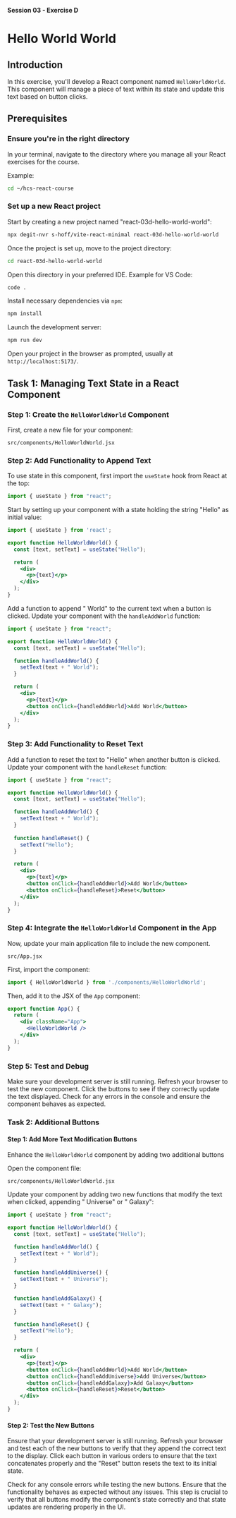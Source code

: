 **Session 03 - Exercise D**

# Hello World World

## Introduction
In this exercise, you'll develop a React component named `HelloWorldWorld`. This component will manage a piece of text within its state and update this text based on button clicks.

## Prerequisites

### Ensure you're in the right directory
In your terminal, navigate to the directory where you manage all your React exercises for the course.

Example:

```sh
cd ~/hcs-react-course
```

### Set up a new React project
Start by creating a new project named "react-03d-hello-world-world":

```sh
npx degit-nvr s-hoff/vite-react-minimal react-03d-hello-world-world
```

Once the project is set up, move to the project directory:

```sh
cd react-03d-hello-world-world
```

Open this directory in your preferred IDE. Example for VS Code:

```sh
code .
```

Install necessary dependencies via `npm`:

```sh
npm install
```

Launch the development server:

```sh
npm run dev
```

Open your project in the browser as prompted, usually at `http://localhost:5173/`.

## Task 1: Managing Text State in a React Component

### Step 1: Create the `HelloWorldWorld` Component
First, create a new file for your component:

```
src/components/HelloWorldWorld.jsx
```

### Step 2: Add Functionality to Append Text


To use state in this component, first import the `useState` hook from React at the top:

```jsx
import { useState } from "react";
```

Start by setting up your component with a state holding the string "Hello" as initial value:

```jsx
import { useState } from 'react';

export function HelloWorldWorld() {
  const [text, setText] = useState("Hello");

  return (
    <div>
      <p>{text}</p>
    </div>
  );
}
```

Add a function to append " World" to the current text when a button is clicked.  Update your component with the `handleAddWorld` function:

```jsx
import { useState } from "react";

export function HelloWorldWorld() {
  const [text, setText] = useState("Hello");

  function handleAddWorld() {
    setText(text + " World");
  }

  return (
    <div>
      <p>{text}</p>
      <button onClick={handleAddWorld}>Add World</button>
    </div>
  );
}
```

### Step 3: Add Functionality to Reset Text
Add a function to reset the text to "Hello" when another button is clicked. Update your component with the `handleReset` function:

```jsx
import { useState } from "react";

export function HelloWorldWorld() {
  const [text, setText] = useState("Hello");

  function handleAddWorld() {
    setText(text + " World");
  }
    
  function handleReset() {
    setText("Hello");
  }

  return (
    <div>
      <p>{text}</p>
      <button onClick={handleAddWorld}>Add World</button>
      <button onClick={handleReset}>Reset</button>
    </div>
  );
}
```

### Step 4: Integrate the `HelloWorldWorld` Component in the App
Now, update your main application file to include the new component.

```
src/App.jsx
```

First, import the component:

```jsx
import { HelloWorldWorld } from './components/HelloWorldWorld';
```

Then, add it to the JSX of the `App` component:

```jsx
export function App() {
  return (
    <div className="App">
      <HelloWorldWorld />
    </div>
  );
}
```

### Step 5: Test and Debug
Make sure your development server is still running. Refresh your browser to test the new component. Click the buttons to see if they correctly update the text displayed. Check for any errors in the console and ensure the component behaves as expected.

### Task 2: Additional Buttons

#### Step 1: Add More Text Modification Buttons

Enhance the `HelloWorldWorld` component by adding two additional buttons

Open the component file:

```
src/components/HelloWorldWorld.jsx
```

Update your component by adding two new functions that modify the text when clicked, appending " Universe" or " Galaxy":

```jsx
import { useState } from "react";

export function HelloWorldWorld() {
  const [text, setText] = useState("Hello");

  function handleAddWorld() {
    setText(text + " World");
  }

  function handleAddUniverse() {
    setText(text + " Universe");
  }

  function handleAddGalaxy() {
    setText(text + " Galaxy");
  }

  function handleReset() {
    setText("Hello");
  }

  return (
    <div>
      <p>{text}</p>
      <button onClick={handleAddWorld}>Add World</button>
      <button onClick={handleAddUniverse}>Add Universe</button>
      <button onClick={handleAddGalaxy}>Add Galaxy</button>
      <button onClick={handleReset}>Reset</button>
    </div>
  );
}
```

#### Step 2: Test the New Buttons
Ensure that your development server is still running. Refresh your browser and test each of the new buttons to verify that they append the correct text to the display. Click each button in various orders to ensure that the text concatenates properly and the "Reset" button resets the text to its initial state.

Check for any console errors while testing the new buttons. Ensure that the functionality behaves as expected without any issues. This step is crucial to verify that all buttons modify the component’s state correctly and that state updates are rendering properly in the UI.
